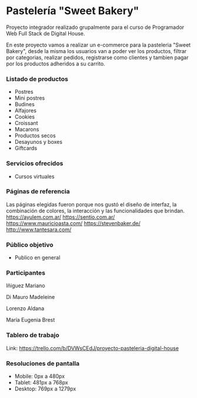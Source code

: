 # Pastelería "Sweet Bakery"

Proyecto integrador realizado grupalmente para el curso de Programador Web Full Stack de Digital House.

En este proyecto vamos a realizar un e-commerce para la pasteleria "Sweet Bakery", desde la misma los usuarios van a poder ver los productos, filtrar por categorias, realizar pedidos, registrarse como clientes y tambien pagar por los productos adheridos a su carrito.

### Listado de productos

- Postres
- Mini postres
- Budines
- Alfajores
- Cookies
- Croissant
- Macarons
- Productos secos
- Desayunos y boxes
- Giftcards

### Servicios ofrecidos

- Cursos virtuales

### Páginas de referencia
Las páginas elegidas fueron porque nos gustó el diseño de interfaz, la combinación de colores, la interacción y las funcionalidades que brindan.
https://ayulem.com.ar/
https://sentio.com.ar/
https://www.mauricioasta.com/
https://stevenbaker.de/
http://www.tantesara.com/

### Público objetivo

- Publico en general

### Participantes

Iñiguez Mariano

Di Mauro Madeleine

Lorenzo Aldana

María Eugenia Brest

### Tablero de trabajo
Link: https://trello.com/b/DVWsCEdJ/proyecto-pasteleria-digital-house

### Resoluciones de pantalla
- Mobile: 0px a 480px
- Tablet: 481px a 768px
- Desktop: 769px a 1279px